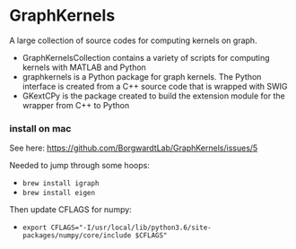 # GraphKernels


A large collection of source codes for computing kernels on graph.

- GraphKernelsCollection contains a variety of scripts for computing kernels with MATLAB and Python
- graphkernels is a Python package for graph kernels. The Python interface is created from a C++ source code that is wrapped with SWIG
- GKextCPy is the package created to build the extension module for the wrapper from C++ to Python

### install on mac
See here: https://github.com/BorgwardtLab/GraphKernels/issues/5

Needed to jump through some hoops:

* `brew install igraph`
* `brew install eigen`

Then update CFLAGS for numpy:
* `export CFLAGS="-I/usr/local/lib/python3.6/site-packages/numpy/core/include $CFLAGS"`
